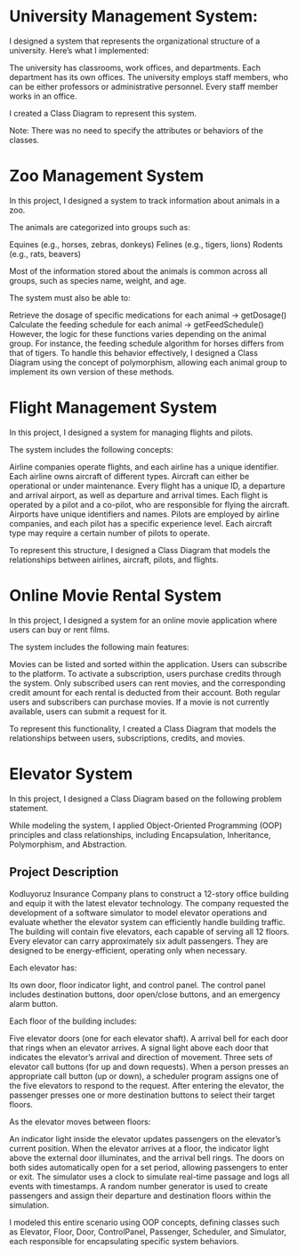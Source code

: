 # University Management System:

I designed a system that represents the organizational structure of a university.
Here’s what I implemented:

The university has classrooms, work offices, and departments.
Each department has its own offices.
The university employs staff members, who can be either professors or administrative personnel.
Every staff member works in an office.

I created a Class Diagram to represent this system.

Note: There was no need to specify the attributes or behaviors of the classes.

# Zoo Management System

In this project, I designed a system to track information about animals in a zoo.

The animals are categorized into groups such as:

Equines (e.g., horses, zebras, donkeys)
Felines (e.g., tigers, lions)
Rodents (e.g., rats, beavers)

Most of the information stored about the animals is common across all groups, such as species name, weight, and age.

The system must also be able to:

Retrieve the dosage of specific medications for each animal → getDosage()
Calculate the feeding schedule for each animal → getFeedSchedule()
However, the logic for these functions varies depending on the animal group. For instance, the feeding schedule algorithm for horses differs from that of tigers.
To handle this behavior effectively, I designed a Class Diagram using the concept of polymorphism, allowing each animal group to implement its own version of these methods.

# Flight Management System

In this project, I designed a system for managing flights and pilots.

The system includes the following concepts:

Airline companies operate flights, and each airline has a unique identifier.
Each airline owns aircraft of different types.
Aircraft can either be operational or under maintenance.
Every flight has a unique ID, a departure and arrival airport, as well as departure and arrival times.
Each flight is operated by a pilot and a co-pilot, who are responsible for flying the aircraft.
Airports have unique identifiers and names.
Pilots are employed by airline companies, and each pilot has a specific experience level.
Each aircraft type may require a certain number of pilots to operate.

To represent this structure, I designed a Class Diagram that models the relationships between airlines, aircraft, pilots, and flights.

# Online Movie Rental System

In this project, I designed a system for an online movie application where users can buy or rent films.

The system includes the following main features:

Movies can be listed and sorted within the application.
Users can subscribe to the platform.
To activate a subscription, users purchase credits through the system.
Only subscribed users can rent movies, and the corresponding credit amount for each rental is deducted from their account.
Both regular users and subscribers can purchase movies.
If a movie is not currently available, users can submit a request for it.

To represent this functionality, I created a Class Diagram that models the relationships between users, subscriptions, credits, and movies.

# Elevator System

In this project, I designed a Class Diagram based on the following problem statement.

While modeling the system, I applied Object-Oriented Programming (OOP) principles and class relationships, including Encapsulation, Inheritance, Polymorphism, and Abstraction.

## Project Description

Kodluyoruz Insurance Company plans to construct a 12-story office building and equip it with the latest elevator technology. The company requested the development of a software simulator to model elevator operations and evaluate whether the elevator system can efficiently handle building traffic.
The building will contain five elevators, each capable of serving all 12 floors. Every elevator can carry approximately six adult passengers. They are designed to be energy-efficient, operating only when necessary.

Each elevator has:

Its own door, floor indicator light, and control panel.
The control panel includes destination buttons, door open/close buttons, and an emergency alarm button.

Each floor of the building includes:

Five elevator doors (one for each elevator shaft).
A arrival bell for each door that rings when an elevator arrives.
A signal light above each door that indicates the elevator’s arrival and direction of movement.
Three sets of elevator call buttons (for up and down requests).
When a person presses an appropriate call button (up or down), a scheduler program assigns one of the five elevators to respond to the request.
After entering the elevator, the passenger presses one or more destination buttons to select their target floors.

As the elevator moves between floors:

An indicator light inside the elevator updates passengers on the elevator’s current position.
When the elevator arrives at a floor, the indicator light above the external door illuminates, and the arrival bell rings.
The doors on both sides automatically open for a set period, allowing passengers to enter or exit.
The simulator uses a clock to simulate real-time passage and logs all events with timestamps.
A random number generator is used to create passengers and assign their departure and destination floors within the simulation.

I modeled this entire scenario using OOP concepts, defining classes such as Elevator, Floor, Door, ControlPanel, Passenger, Scheduler, and Simulator, each responsible for encapsulating specific system behaviors.
